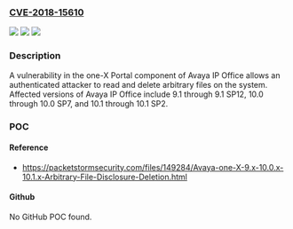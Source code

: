### [CVE-2018-15610](https://cve.mitre.org/cgi-bin/cvename.cgi?name=CVE-2018-15610)
![](https://img.shields.io/static/v1?label=Product&message=IP%20Office&color=blue)
![](https://img.shields.io/static/v1?label=Version&message=n%2Fa&color=blue)
![](https://img.shields.io/static/v1?label=Vulnerability&message=CWE-284%3A%20Improper%20Access%20Control&color=brighgreen)

### Description

A vulnerability in the one-X Portal component of Avaya IP Office allows an authenticated attacker to read and delete arbitrary files on the system. Affected versions of Avaya IP Office include 9.1 through 9.1 SP12, 10.0 through 10.0 SP7, and 10.1 through 10.1 SP2.

### POC

#### Reference
- https://packetstormsecurity.com/files/149284/Avaya-one-X-9.x-10.0.x-10.1.x-Arbitrary-File-Disclosure-Deletion.html

#### Github
No GitHub POC found.

